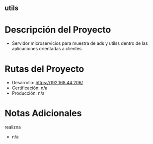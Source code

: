 ## utils

# Descripción del Proyecto

- Servidor microservicios para muestra de ads y utilss dentro de las aplicaciones orientadas a clientes.

# Rutas del Proyecto

- Desarrollo: https://192.168.44.206/
- Certificación: n/a
- Producción: n/a

# Notas Adicionales
realizna
- n/a